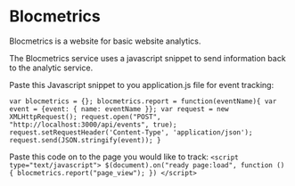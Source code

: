 # Blocmetrics

Blocmetrics is a website for basic website analytics.

The Blocmetrics service uses a javascript snippet to send information back to the analytic service.

Paste this Javascript snippet to you application.js file for event tracking:

`var blocmetrics = {};
  blocmetrics.report = function(eventName){
    var event = {event: { name: eventName }};
    var request = new XMLHttpRequest();
    request.open("POST", "http://localhost:3000/api/events", true);
    request.setRequestHeader('Content-Type', 'application/json');
    request.send(JSON.stringify(event));
  }`

Paste this code on to the page you would like to track:
 `<script type="text/javascript">
   $(document).on("ready page:load", function () {
      blocmetrics.report("page_view");
    })
 </script>`
